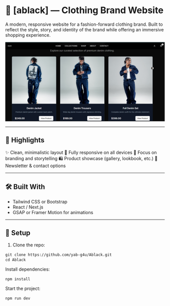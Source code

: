 # 👕 [ablack] — Clothing Brand Website

A modern, responsive website for a fashion-forward clothing brand. Built to reflect the style, story, and identity of the brand while offering an immersive shopping experience.

![screenshot](./public/abl.png) 

---

## 🌟 Highlights

✨ Clean, minimalistic layout
📱 Fully responsive on all devices
🎯 Focus on branding and storytelling
🛍️ Product showcase (gallery, lookbook, etc.)
💌 Newsletter & contact options

---

## 🛠️ Built With

- Tailwind CSS or Bootstrap  
- React / Next.js  
- GSAP or Framer Motion for animations

---

## 🚀 Setup

1. Clone the repo:

```
git clone https://github.com/yab-g4u/Ablack.git
cd Ablack
```

Install dependencies:
```
npm install
```
Start the project:
```
npm run dev
```
